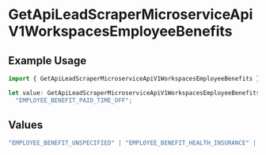 # GetApiLeadScraperMicroserviceApiV1WorkspacesEmployeeBenefits

## Example Usage

```typescript
import { GetApiLeadScraperMicroserviceApiV1WorkspacesEmployeeBenefits } from "oppulence-backend-sdk/models/operations";

let value: GetApiLeadScraperMicroserviceApiV1WorkspacesEmployeeBenefits =
  "EMPLOYEE_BENEFIT_PAID_TIME_OFF";
```

## Values

```typescript
"EMPLOYEE_BENEFIT_UNSPECIFIED" | "EMPLOYEE_BENEFIT_HEALTH_INSURANCE" | "EMPLOYEE_BENEFIT_RETIREMENT_PLAN" | "EMPLOYEE_BENEFIT_PAID_TIME_OFF" | "EMPLOYEE_BENEFIT_REMOTE_WORK"
```